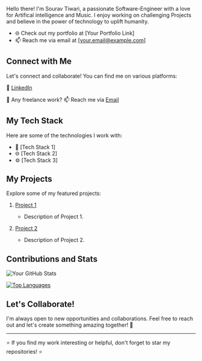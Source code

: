 Hello there! I'm Sourav Tiwari, a passionate Software-Engineer with a love for Artifical intelligence and Music. I enjoy working on challenging Projects and believe in the power of technology to uplift humanity.

- 🌐 Check out my portfolio at [Your Portfolio Link]
- 📫 Reach me via email at [your.email@example.com]

## Connect with Me

Let's connect and collaborate! You can find me on various platforms:

💼 [LinkedIn](https://www.linkedin.com/in/sourav-tiwari-bb7593178)


💼 Any freelance work? 📫 Reach me via  [Email](mailto:sourav070593@gmail.com)



## My Tech Stack

Here are some of the technologies I work with:

- 🚀 [Tech Stack 1]
- 🌐 [Tech Stack 2]
- ⚙️ [Tech Stack 3]

## My Projects

Explore some of my featured projects:

1. [Project 1](https://github.com/your-username/project-1)
   - Description of Project 1.

2. [Project 2](https://github.com/your-username/project-2)
   - Description of Project 2.

## Contributions and Stats

![Your GitHub Stats](https://github-readme-stats.vercel.app/api?username=your-username&show_icons=true&count_private=true)

[![Top Languages](https://github-readme-stats.vercel.app/api/top-langs/?username=your-username&layout=compact)](https://github.com/your-username)

## Let's Collaborate!

I'm always open to new opportunities and collaborations. Feel free to reach out and let's create something amazing together! 🚀

---

⭐️ If you find my work interesting or helpful, don't forget to star my repositories! ⭐️
